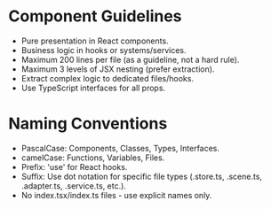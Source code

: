 # Component Guidelines
- Pure presentation in React components.
- Business logic in hooks or systems/services.
- Maximum 200 lines per file (as a guideline, not a hard rule).
- Maximum 3 levels of JSX nesting (prefer extraction).
- Extract complex logic to dedicated files/hooks.
- Use TypeScript interfaces for all props.

# Naming Conventions
- PascalCase: Components, Classes, Types, Interfaces.
- camelCase: Functions, Variables, Files.
- Prefix: 'use' for React hooks.
- Suffix: Use dot notation for specific file types (.store.ts, .scene.ts, .adapter.ts, .service.ts, etc.).
- No index.tsx/index.ts files - use explicit names only.